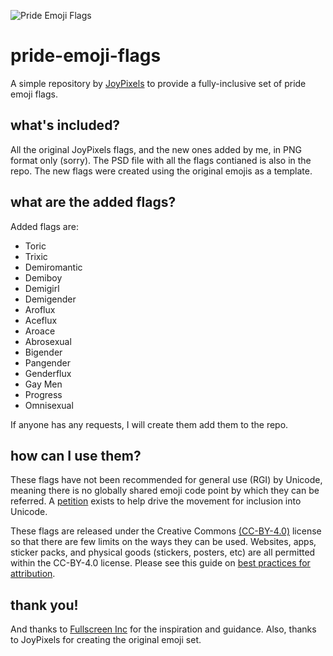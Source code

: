 ![Pride Emoji Flags](https://blog.joypixels.com/content/images/size/w1920/2019/06/9809.png)
# pride-emoji-flags
A simple repository by [JoyPixels](https://www.joypixels.com) to provide a fully-inclusive set of pride emoji flags.

## what's included?
All the original JoyPixels flags, and the new ones added by me, in PNG format only (sorry). The PSD file with all the flags contianed is also in the repo. The new flags were created using the original emojis as a template.

## what are the added flags?
Added flags are:
- Toric
- Trixic
- Demiromantic
- Demiboy
- Demigirl
- Demigender
- Aroflux
- Aceflux
- Aroace
- Abrosexual
- Bigender
- Pangender
- Genderflux
- Gay Men
- Progress
- Omnisexual

If anyone has any requests, I will create them add them to the repo.

## how can I use them?
These flags have not been recommended for general use (RGI) by Unicode, meaning there is
no globally shared emoji code point by which they can be referred. A [petition](https://www.change.org/p/pride-flag-emojis?recruiter=971295933&utm_source=share_petition&utm_medium=copylink)
exists to help drive the movement for inclusion into Unicode.

These flags are released under the Creative Commons [(CC-BY-4.0)](https://creativecommons.org/licenses/by/4.0/legalcode) 
license so that there are few limits
on the ways they can be used. Websites, apps, sticker packs, and physical goods (stickers, posters, etc) 
are all permitted within the CC-BY-4.0 license. Please see this guide on [best practices for attribution](https://wiki.creativecommons.org/wiki/Best_practices_for_attribution).

## thank you!
And thanks to [Fullscreen Inc](https://fullscreen.com/) for the inspiration and guidance. Also, thanks to JoyPixels for creating the original emoji set.
